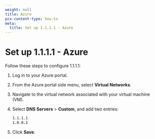 ```yaml
---
weight: null
title: Azure
pcx-content-type: how-to
meta:
  title: Set up 1.1.1.1 - Azure
---
```


# Set up 1.1.1.1 - Azure

Follow these steps to configure 1.1.1.1:

1. Log in to your Azure portal.
1. From the Azure portal side menu, select **Virtual Networks**.
1. Navigate to the virtual network associated with your virtual machine (VM).
1. Select **DNS Servers** > **Custom**, and add two entries:

   ```txt
   1.1.1.1
   1.0.0.1
   ```

1. Click **Save**.